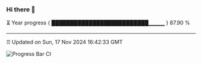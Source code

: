 ### Hi there 👋

⏳ Year progress { ██████████████████████████▁▁▁▁ } 87.90 %

---

⏰ Updated on Sun, 17 Nov 2024 16:42:33 GMT

![Progress Bar CI](https://github.com/IshwaranRudhara/GIT-ACTION/workflows/Progress%20Bar%20CI/badge.svg)
